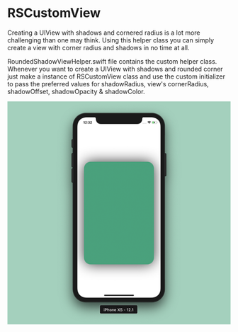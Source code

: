 # RSCustomView
Creating a UIView with shadows and cornered radius is a lot more challenging than one may think. Using this helper class you can simply create a view with corner radius and shadows in no time at all. 

RoundedShadowViewHelper.swift file contains the custom helper class. Whenever you want to create a UIView with shadows and rounded corner just make a instance of RSCustomView class and use the custom initializer to pass the preferred values for shadowRadius, view's cornerRadius, shadowOffset, shadowOpacity & shadowColor.

![Screenshot](RSCustomViewScreenshot.png)
